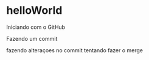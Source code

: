 # helloWorld
Iniciando com o GitHub


Fazendo um commit


fazendo alteraçoes no commit
tentando fazer o merge

